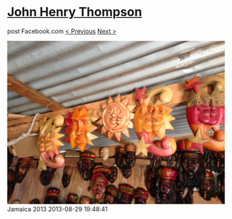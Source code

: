 # [John Henry Thompson](../README.md)
post Facebook.com
[< Previous](2013-08-29-13.md) [Next >](2013-08-29-15.md)

[![](../media/2013-08-29/Jamaica-2025.jpg)](../README.md)
Jamaica 2013
2013-08-29 19:48:41